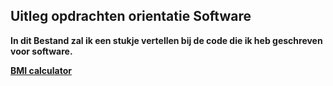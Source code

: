 ## Uitleg opdrachten orientatie Software

**In dit Bestand zal ik een stukje vertellen bij de code die ik heb geschreven voor software.**

**[BMI calculator](main/Training/BMIcal/BMIcal.sln)**
